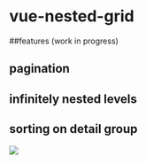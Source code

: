 # vue-nested-grid

##features (work in progress)
## pagination
## infinitely nested levels
## sorting on detail group

<image src='vue-webform/images/comp.jpg'>
